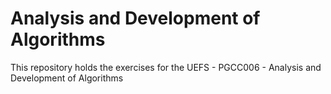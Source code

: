 # Analysis and Development of Algorithms

This repository holds the exercises for the UEFS - PGCC006 - Analysis and Development of Algorithms
